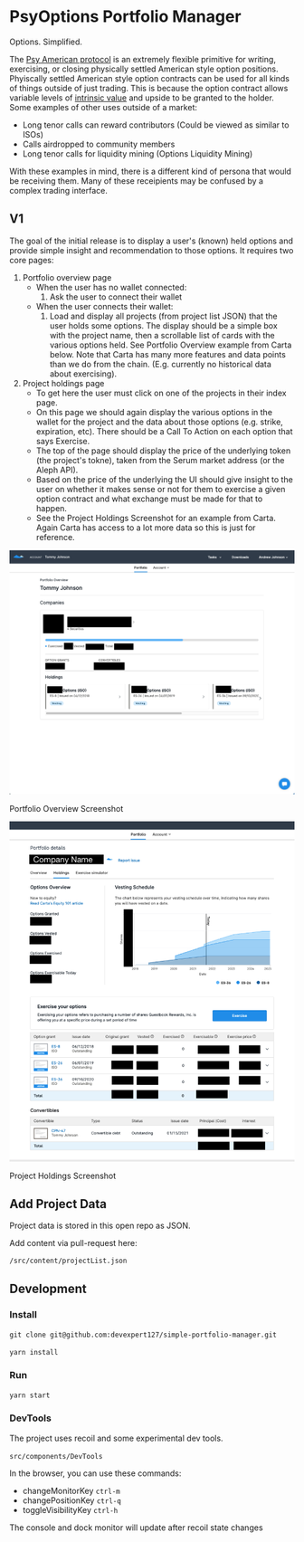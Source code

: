 # PsyOptions Portfolio Manager

Options. Simplified. 

The [Psy American protocol](https://docs.psyoptions.io/american-v1/how-it-works) is an 
extremely flexible primitive for writing, exercising, or closing physically settled 
American style option positions. Phyiscally settled American style option contracts can 
be used for all kinds of things outside of just trading. This is because the option contract
allows variable levels of 
[intrinsic value](https://www.investopedia.com/terms/i/intrinsicvalue.asp) and upside 
to be granted to the holder. Some examples of other uses outside of a market:
* Long tenor calls can reward contributors (Could be viewed as similar to ISOs)
* Calls airdropped to community members
* Long tenor calls for liquidity mining (Options Liquidity Mining)

With these examples in mind, there is a different kind of persona that would be 
receiving them. Many of these receipients may be confused by a complex trading 
interface. 

## V1
The goal of the initial release is to display a user's (known) held options and
provide simple insight and recommendation to those options. It requires two core 
pages:
1. Portfolio overview page
    * When the user has no wallet connected:
        1. Ask the user to connect their wallet
    * When the user connects their wallet:
        1. Load and display all projects (from project list JSON) that the user holds 
        some options. The display should be a simple box with the project name, then 
        a scrollable list of cards with the various options held. See Portfolio Overview 
        example from Carta below. Note that Carta has many more features and data points
        than we do from the chain. (E.g. currently no historical data about exercising). 
2. Project holdings page
    * To get here the user must click on one of the projects in their index page.
    * On this page we should again display the various options in the wallet for the 
    project and the data about those options (e.g. strike, expiration, etc). There should be a Call To Action on each option that says Exercise.
    * The top of the page should display the price of the underlying token (the 
    project's tokne), taken from the Serum market address (or the Aleph API).
    * Based on the price of the underlying the UI should give insight to the user
    on whether it makes sense or not for them to exercise a given option contract
    and what exchange must be made for that to happen.
    * See the Project Holdings Screenshot for an example from Carta. Again Carta has
    access to a lot more data so this is just for reference.

<img src="docs/images/portfolio_overview.png" width="512"/>

Portfolio Overview Screenshot

<img src="docs/images/company_holdings.png" width="512"/>

Project Holdings Screenshot

## Add Project Data

Project data is stored in this open repo as JSON.

Add content via pull-request here:

```
/src/content/projectList.json
```

## Development

### Install


`
git clone git@github.com:devexpert127/simple-portfolio-manager.git
`

`
yarn install
`

### Run

`
yarn start
`

### DevTools

The project uses recoil and some experimental dev tools.

`src/components/DevTools`

In the browser, you can use these commands:

- changeMonitorKey `ctrl-m`
- changePositionKey `ctrl-q`
- toggleVisibilityKey `ctrl-h`

The console and dock monitor will update after recoil state changes

